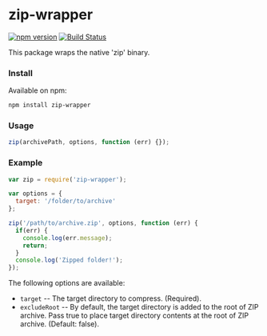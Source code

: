 # zip-wrapper

[![npm version](http://img.shields.io/npm/v/zip-wrapper.svg?style=flat)](https://npmjs.org/package/zip-wrapper "View this project on npm")
[![Build Status](https://travis-ci.org/pronebird/zip-wrapper.svg?branch=master)](https://travis-ci.org/pronebird/zip-wrapper)

This package wraps the native 'zip' binary.

### Install

Available on npm:

```sh
npm install zip-wrapper
```

### Usage

```js
zip(archivePath, options, function (err) {});
```

### Example

```js
var zip = require('zip-wrapper');

var options = {
  target: '/folder/to/archive' 
};

zip('/path/to/archive.zip', options, function (err) {
  if(err) {
    console.log(err.message);
    return;
  }
  console.log('Zipped folder!');
});
```

The following options are available:

* `target` -- The target directory to compress. (Required).
* `excludeRoot` -- By default, the target directory is added to the root of ZIP archive. Pass true to place target directory contents at the root of ZIP archive. (Default: false).


